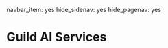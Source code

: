navbar_item: yes
hide_sidenav: yes
hide_pagenav: yes

<div id="get-started-fab"></div>

# Guild AI Services
